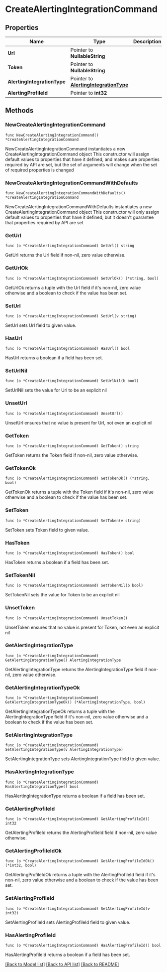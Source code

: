 # CreateAlertingIntegrationCommand

## Properties

Name | Type | Description | Notes
------------ | ------------- | ------------- | -------------
**Url** | Pointer to **NullableString** |  | [optional] 
**Token** | Pointer to **NullableString** |  | [optional] 
**AlertingIntegrationType** | Pointer to [**AlertingIntegrationType**](AlertingIntegrationType.md) |  | [optional] 
**AlertingProfileId** | Pointer to **int32** |  | [optional] 

## Methods

### NewCreateAlertingIntegrationCommand

`func NewCreateAlertingIntegrationCommand() *CreateAlertingIntegrationCommand`

NewCreateAlertingIntegrationCommand instantiates a new CreateAlertingIntegrationCommand object
This constructor will assign default values to properties that have it defined,
and makes sure properties required by API are set, but the set of arguments
will change when the set of required properties is changed

### NewCreateAlertingIntegrationCommandWithDefaults

`func NewCreateAlertingIntegrationCommandWithDefaults() *CreateAlertingIntegrationCommand`

NewCreateAlertingIntegrationCommandWithDefaults instantiates a new CreateAlertingIntegrationCommand object
This constructor will only assign default values to properties that have it defined,
but it doesn't guarantee that properties required by API are set

### GetUrl

`func (o *CreateAlertingIntegrationCommand) GetUrl() string`

GetUrl returns the Url field if non-nil, zero value otherwise.

### GetUrlOk

`func (o *CreateAlertingIntegrationCommand) GetUrlOk() (*string, bool)`

GetUrlOk returns a tuple with the Url field if it's non-nil, zero value otherwise
and a boolean to check if the value has been set.

### SetUrl

`func (o *CreateAlertingIntegrationCommand) SetUrl(v string)`

SetUrl sets Url field to given value.

### HasUrl

`func (o *CreateAlertingIntegrationCommand) HasUrl() bool`

HasUrl returns a boolean if a field has been set.

### SetUrlNil

`func (o *CreateAlertingIntegrationCommand) SetUrlNil(b bool)`

 SetUrlNil sets the value for Url to be an explicit nil

### UnsetUrl
`func (o *CreateAlertingIntegrationCommand) UnsetUrl()`

UnsetUrl ensures that no value is present for Url, not even an explicit nil
### GetToken

`func (o *CreateAlertingIntegrationCommand) GetToken() string`

GetToken returns the Token field if non-nil, zero value otherwise.

### GetTokenOk

`func (o *CreateAlertingIntegrationCommand) GetTokenOk() (*string, bool)`

GetTokenOk returns a tuple with the Token field if it's non-nil, zero value otherwise
and a boolean to check if the value has been set.

### SetToken

`func (o *CreateAlertingIntegrationCommand) SetToken(v string)`

SetToken sets Token field to given value.

### HasToken

`func (o *CreateAlertingIntegrationCommand) HasToken() bool`

HasToken returns a boolean if a field has been set.

### SetTokenNil

`func (o *CreateAlertingIntegrationCommand) SetTokenNil(b bool)`

 SetTokenNil sets the value for Token to be an explicit nil

### UnsetToken
`func (o *CreateAlertingIntegrationCommand) UnsetToken()`

UnsetToken ensures that no value is present for Token, not even an explicit nil
### GetAlertingIntegrationType

`func (o *CreateAlertingIntegrationCommand) GetAlertingIntegrationType() AlertingIntegrationType`

GetAlertingIntegrationType returns the AlertingIntegrationType field if non-nil, zero value otherwise.

### GetAlertingIntegrationTypeOk

`func (o *CreateAlertingIntegrationCommand) GetAlertingIntegrationTypeOk() (*AlertingIntegrationType, bool)`

GetAlertingIntegrationTypeOk returns a tuple with the AlertingIntegrationType field if it's non-nil, zero value otherwise
and a boolean to check if the value has been set.

### SetAlertingIntegrationType

`func (o *CreateAlertingIntegrationCommand) SetAlertingIntegrationType(v AlertingIntegrationType)`

SetAlertingIntegrationType sets AlertingIntegrationType field to given value.

### HasAlertingIntegrationType

`func (o *CreateAlertingIntegrationCommand) HasAlertingIntegrationType() bool`

HasAlertingIntegrationType returns a boolean if a field has been set.

### GetAlertingProfileId

`func (o *CreateAlertingIntegrationCommand) GetAlertingProfileId() int32`

GetAlertingProfileId returns the AlertingProfileId field if non-nil, zero value otherwise.

### GetAlertingProfileIdOk

`func (o *CreateAlertingIntegrationCommand) GetAlertingProfileIdOk() (*int32, bool)`

GetAlertingProfileIdOk returns a tuple with the AlertingProfileId field if it's non-nil, zero value otherwise
and a boolean to check if the value has been set.

### SetAlertingProfileId

`func (o *CreateAlertingIntegrationCommand) SetAlertingProfileId(v int32)`

SetAlertingProfileId sets AlertingProfileId field to given value.

### HasAlertingProfileId

`func (o *CreateAlertingIntegrationCommand) HasAlertingProfileId() bool`

HasAlertingProfileId returns a boolean if a field has been set.


[[Back to Model list]](../README.md#documentation-for-models) [[Back to API list]](../README.md#documentation-for-api-endpoints) [[Back to README]](../README.md)


